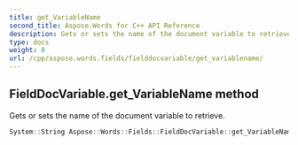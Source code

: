 ```yaml
---
title: get_VariableName
second_title: Aspose.Words for C++ API Reference
description: Gets or sets the name of the document variable to retrieve. 
type: docs
weight: 0
url: /cpp/aspose.words.fields/fielddocvariable/get_variablename/
---
```

## FieldDocVariable.get_VariableName method


Gets or sets the name of the document variable to retrieve.

```cpp
System::String Aspose::Words::Fields::FieldDocVariable::get_VariableName()
```

